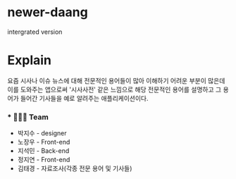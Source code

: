 # newer-daang
intergrated version

# Explain
요즘 시사나 이슈 뉴스에 대해 전문적인 용어들이 많아 이해하기 어려운 부분이 많은데 이를 도와주는
앱으로써 '시사사전' 같은 느낌으로 해당 전문적인 용어를 설명하고 그 용어가 들어간 기사들을 예로 알려주는 애플리케이션이다.


### * 👨‍👨‍👧 Team
* 박지수 - designer
* 노장우 - Front-end  
* 지석민 - Back-end 
* 정지연 - Front-end
* 김태경 - 자료조사(각종 전문 용어 및 기사들)
